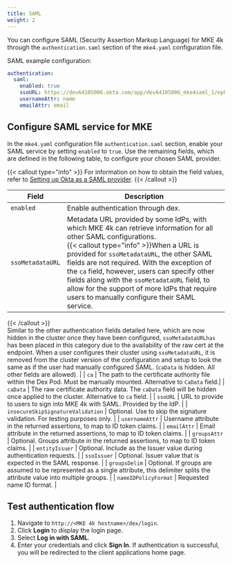 ```yaml
---
title: SAML
weight: 2
---
```


You can configure SAML (Security Assertion Markup Language) for MKE 4k through
the `authentication.saml` section of the `mke4.yaml` configuration file.

SAML example configuration:

```yaml
authentication:
  saml:
    enabled: true
    ssoURL: https://dev64105006.okta.com/app/dev64105006_mke4saml_1/epkdtszgindywD6mF5s7/sso/saml
    usernameAttr: name
    emailAttr: email
```

## Configure SAML service for MKE

In the `mke4.yaml` configuration file `authentication.saml` section, enable your
SAML service by setting `enabled` to `true`. Use the remaining fields, which
are defined in the following table, to configure your chosen SAML provider.

{{< callout type="info" >}} For information on how to obtain the field values,
refer to [Setting up Okta as a SAML provider](../../../tutorials/authentication-provider-setup/setting-up-okta-as-a-saml-provider).
{{< /callout >}}

| Field                             | Description                                                                                                                                                                                                |
| --------------------------------- | ---------------------------------------------------------------------------------------------------------------------------------------------------------------------------------------------------------- |
| `enabled`                         | Enable authentication through dex.                                                                                                                                                                         |
| `ssoMetadataURL`                  | Metadata URL provided by some IdPs, with which MKE 4k can retrieve information for all other SAML configurations.<br>{{< callout type="info" >}}When a URL is provided for `ssoMetadataURL`, the other SAML fields are not required. With the exception of the `ca` field, however, users can specify other fields along with the `ssoMetadataURL` field, to allow for the support of more IdPs that require users to manually configure their SAML service.

{{< /callout >}} <br>Similar to the other authentication fields detailed here, which are now hidden in the cluster once they have been configured, `ssoMetadataURLhas` has been placed in this category due to the availability of the raw cert at the endpoint. When a user configures their cluster using `ssoMetadataURL`, it is removed from the cluster version of the configuration and setup to look the same as if the user had manually configured SAML. (`caData` is hidden. All other fields are allowed). |
| `ca`                              | The path to the certificate authority file within the Dex Pod. Must be manually mounted. Alternative to `CaData` field.|
| `caData` 	| The raw certificate authority data. The `caData` field will be hidden once applied to the cluster. Alternative to `ca` field.  	|
| `ssoURL`                          | URL to provide to users to sign into MKE 4k with SAML. Provided by the IdP.                                                                                                                                 |
| `insecureSkipSignatureValidation` | Optional. Use to skip the signature validation. For testing purposes only.                                                                                                                                 |
| `usernameAttr`                    | Username attribute in the returned assertions, to map to ID token claims.                                                                                                                                  |
| `emailAttr`                       | Email attribute in the returned assertions, to map to ID token claims.                                                                                                                                     |
| `groupsAttr`                      | Optional. Groups attribute in the returned assertions, to map to ID token claims.                                                                                                                          |
| `entityIssuer`                    | Optional. Include as the Issuer value during authentication requests.                                                                                                                                      |
| `ssoIssuer`                       | Optional. Issuer value that is expected in the SAML response.                                                                                                                                              |
| `groupsDelim`                     | Optional. If groups are assumed to be represented as a single attribute, this delimiter splits the attribute value into multiple groups.                                                                   |
| `nameIDPolicyFormat`              | Requested name ID format.                                                                                                                                                                                  |

## Test authentication flow

1. Navigate to `http://<MKE 4k hostname>/dex/login`.
2. Click **Login** to display the login page.
3. Select **Log in with SAML**.
4. Enter your credentials and click **Sign In**. If authentication is
   successful, you will be redirected to the client applications home page.
